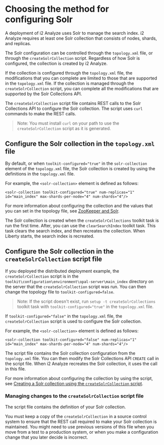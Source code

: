 # Choosing the method for configuring Solr
A deployment of i2 Analyze uses Solr to manage the search index. i2 Analyze requires at least one Solr collection that consists of nodes, shards, and replicas.

The Solr configuration can be controlled through the `topology.xml` file, or through the `createSolrCollection` script. Regardless of how Solr is configured, the collection is created by i2 Analyze.

If the collection is configured through the `topology.xml` file, the modifications that you can complete are limited to those that are supported in the `topology.xml` file. If the collection is managed through the `createSolrCollection` script, you can complete all the modifications that are supported by the Solr Collections API.

The `createSolrCollection` script file contains REST calls to the Solr Collections API to configure the Solr collection.
The script uses `curl` commands to make the REST calls.
>Note: You must install `curl` on your path to use the `createSolrCollection` script as it is generated.


## Configure the Solr collection in the `topology.xml` file
By default, or when `toolkit-configured="true"` in the `solr-collection` element of the `topology.xml` file, the Solr collection is created by using the definitions in the `topology.xml` file.

For example, the `<solr-collection>` element is defined as follows:
```
<solr-collection toolkit-configured="true" num-replicas="1" id="main_index" max-shards-per-node="4" num-shards="4"/>
```

For more information about configuring the collection and the values that you can set in the topology file, see [ZooKeeper and Solr](https://www.ibm.com/support/knowledgecenter/SSXVXZ/com.ibm.i2.eia.go.live.doc/c_solr.html).

The Solr collection is created when the `createSolrCollections` toolkit task is run the first time. After, you can use the `clearSearchIndex` toolkit task. This task clears the search index, and then recreates the collection. When Liberty starts, the search index is recreated.


## Configure the Solr collection in the `createSolrCollection` script file
If you deployed the distributed deployment example, the `createSolrCollection` script is in the `toolkit\configuration\environment\opal-server\main_index` directory on the server that the `createSolrCollection` script was run. You can then change the topology file to `toolkit-configured=false`.

>Note: If the script doesn't exist, run `setup -t createSolrCollections` toolkit task with `toolkit-configured="true"` in the `topology.xml` file.

If `toolkit-configured="false"` in the `topology.xml` file, the `createSolrCollection` script is used to configure the Solr collection.

For example, the `<solr-collection>` element is defined as follows:
```
<solr-collection toolkit-configured="false" num-replicas="1" id="main_index" max-shards-per-node="4" num-shards="4"/>
```

The script file contains the Solr collection configuration from the `topology.xml` file. You can then modify the Solr Collections API `CREATE` call in the script file. When i2 Analyze recreates the Solr collection, it uses the call in this file.

For more information about configuring the collection by using the script, see [Creating a Solr collection using the `createSolrCollection` script](configure_solr_collection.md).

### Managing changes to the `createSolrCollection` script file
The script file contains the definition of your Solr collection.

You must keep a copy of the `createSolrCollection`
in a source control system to ensure that the REST call required to make your Solr collection is maintained. You might need to use previous versions of this file when you move from a test to a production system, or when you make a configuration change that you later decide is incorrect.  
